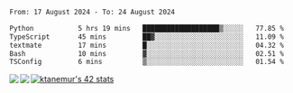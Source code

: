 <!--START_SECTION:waka-->

```txt
From: 17 August 2024 - To: 24 August 2024

Python           5 hrs 19 mins   ███████████████████▒░░░░░   77.85 %
TypeScript       45 mins         ██▓░░░░░░░░░░░░░░░░░░░░░░   11.09 %
textmate         17 mins         █░░░░░░░░░░░░░░░░░░░░░░░░   04.32 %
Bash             10 mins         ▓░░░░░░░░░░░░░░░░░░░░░░░░   02.51 %
TSConfig         6 mins          ▒░░░░░░░░░░░░░░░░░░░░░░░░   01.54 %
```

<!--END_SECTION:waka-->
<a href="https://github.com/anuraghazra/github-readme-stats">
  <img align="left" src="https://github-readme-stats.vercel.app/api?username=Tanesan&count_private=true&show_icons=true" />
<img align="left" src="https://github-readme-stats.vercel.app/api/top-langs/?username=Tanesan" />
</a>

[![ktanemur's 42 stats](https://badge42.vercel.app/api/v2/cl1wslf6s002109l771rng2w8/stats?cursusId=21&coalitionId=62)](https://github.com/JaeSeoKim/badge42)
